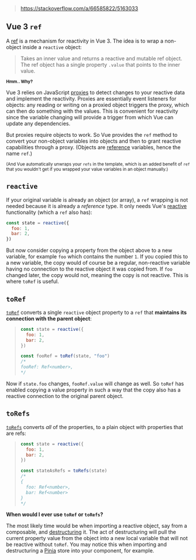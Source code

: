 
> https://stackoverflow.com/a/66585822/5163033

## Vue 3 `ref`

A [ref](https://v3.vuejs.org/api/refs-api.html#ref) is a mechanism for reactivity in Vue 3. The idea is to wrap a non-object inside a `reactive` object:

> Takes an inner value and returns a reactive and mutable ref object. The ref object has a single property `.value` that points to the inner value.

<sub><strong>Hmm.. Why?</strong></sub>

Vue 3 relies on JavaScript [proxies](https://developer.mozilla.org/en-US/docs/Web/JavaScript/Reference/Global_Objects/Proxy) to detect changes to your reactive data and implement the reactivity. Proxies are essentially event listeners for objects: any reading or writing on a proxied object triggers the proxy, which can then do something with the values. This is convenient for reactivity since the variable changing will provide a trigger from which Vue can update any dependencies.

But proxies require objects to work. So Vue provides the `ref` method to convert your non-object variables into objects and then to grant reactive capabilities through a proxy. (Objects are [reference](https://developer.mozilla.org/en-US/docs/Glossary/Object_reference) variables, hence the name `ref`.)

<sup>(And Vue automatically unwraps your <code>refs</code> in the template, which is an added benefit of <code>ref</code> that you wouldn't get if you wrapped your value variables in an object manually.)</sup>

## `reactive`

If your original variable is already an object (or array), a `ref` wrapping is not needed because it is already a _reference_ type. It only needs Vue's [reactive](https://v3.vuejs.org/api/basic-reactivity.html#reactive) functionality (which a `ref` also has):

```javascript
const state = reactive({
  foo: 1,
  bar: 2,
})
```

But now consider copying a property from the object above to a new variable, for example `foo` which contains the number `1`. If you copied this to a new variable, the copy would of course be a regular, non-reactive variable having no connection to the reactive object it was copied from. If `foo` changed later, the copy would not, meaning the copy is not reactive. This is where `toRef` is useful.

## `toRef`

[`toRef`](https://v3.vuejs.org/api/refs-api.html#toref) converts a single `reactive` object property to a `ref` that **maintains its connection with the parent object**:

> ```javascript
> const state = reactive({
>   foo: 1,
>   bar: 2,
> })
>
> const fooRef = toRef(state, "foo")
> /*
> fooRef: Ref<number>,
> */
> ```

Now if `state.foo` changes, `fooRef.value` will change as well. So `toRef` has enabled copying a value property in such a way that the copy also has a reactive connection to the original parent object.

## `toRefs`

[`toRefs`](https://v3.vuejs.org/api/refs-api.html#torefs) converts _all_ of the properties, to a plain object with properties that are refs:

> ```javascript
> const state = reactive({
>   foo: 1,
>   bar: 2,
> })
>
> const stateAsRefs = toRefs(state)
> /*
> {
>   foo: Ref<number>,
>   bar: Ref<number>
> }
> */
> ```

**When would I ever use `toRef` or `toRefs`?**

The most likely time would be when importing a reactive object, say from a composable, and [destructuring](https://developer.mozilla.org/en-US/docs/Web/JavaScript/Reference/Operators/Destructuring_assignment) it. The act of destructuring will pull the current property value from the object into a new local variable that will not be reactive without `toRef`. You may notice this when importing and destructuring a [Pinia](https://pinia.vuejs.org/) store into your component, for example.
